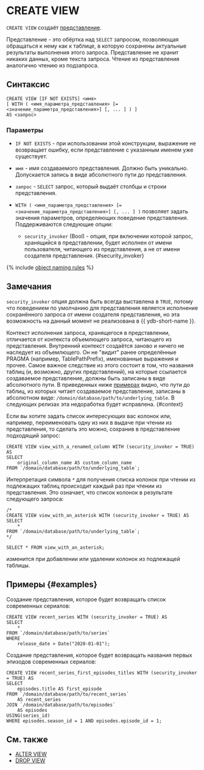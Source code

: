 # CREATE VIEW

`CREATE VIEW` создаёт [представление](../../../../concepts/datamodel/view).

Представление - это обёртка над `SELECT` запросом, позволяющая обращаться к нему как к таблице, в которую сохранены актуальные результаты выполнения этого запроса. Представление не хранит никаких данных, кроме текста запроса. Чтение из представления аналогично чтению из подзапроса.

## Синтаксис

```yql
CREATE VIEW [IF NOT EXISTS] <имя>
[ WITH ( <имя_параметра_представления> [= <значение_параметра_представления>] [, ... ] ) ]
AS <запрос>
```

### Параметры

* `IF NOT EXISTS` - при использовании этой конструкции, выражение не возвращает ошибку, если представление с указанным именем уже существует.
* `имя` - имя создаваемого представления. Должно быть уникально. Допускается запись в виде абсолютного пути до представления.
* `запрос` - `SELECT` запрос, который выдаёт столбцы и строки представления.
* `WITH ( <имя_параметра_представления> [= <значение_параметра_представления>] [, ... ] )` позволяет задать значения параметров, определяющих поведение представления. Поддерживаются следующие опции:

  * `security_invoker` (Bool) - опция, при включении которой запрос, хранящийся в представлении, будет исполнен от имени пользователя, читающего из представления, а не от имени создателя представления. {#security_invoker}

{% include [object naming rules](../../../concepts/datamodel/_includes/object-naming-rules.md#object-naming-rules) %}

## Замечания

`security_invoker` опция должна быть всегда выставлена в `TRUE`, потому что поведением по умолчанию для представления является исполнение сохранённого запроса от имени создателя представления, но эта возможность на данный момент не реализована в {{ ydb-short-name }}.

Контекст исполнения запроса, хранящегося в представлении, отличается от контекста объемлющего запроса, читающего из представления. Внутренний контекст создаётся заново и ничего не наследует из объемлющего. Он не "видит" ранее определённые PRAGMA (например, TablePathPrefix), именованные выражения и прочее. Самое важное следствие из этого состоит в том, что названия таблиц (и, возможно, других представлений), на которые ссылается создаваемое представление, должны быть записаны в виде абсолютного пути. В приведенных ниже [примерах](#examples) видно, что пути до таблиц, из которых читает создаваемое представление, записаны в абсолютном виде: `/domain/database/path/to/underlying_table`. В следующих релизах эта недоработка будет исправлена. {#context}

Если вы хотите задать список интересующих вас колонок или, например, переименовать одну из них в выдаче при чтении из представления, то сделать это можно, сохранив в представление подходящий запрос:

```yql
CREATE VIEW view_with_a_renamed_column WITH (security_invoker = TRUE) AS
SELECT
    original_column_name AS custom_column_name
FROM `/domain/database/path/to/underlying_table`;
```

Интерпретация символа `*` для получения списка колонок при чтении из подлежащих таблиц происходит каждый раз при чтении из представления. Это означает, что список колонок в результате следующего запроса:

```yql
/*
CREATE VIEW view_with_an_asterisk WITH (security_invoker = TRUE) AS
SELECT
    *
FROM `/domain/database/path/to/underlying_table`;
*/

SELECT * FROM view_with_an_asterisk;
```

изменится при добавлении или удалении колонок из подлежащей таблицы.

## Примеры {#examples}

Создание представления, которое будет возвращать список современных сериалов:

```yql
CREATE VIEW recent_series WITH (security_invoker = TRUE) AS
SELECT
    *
FROM `/domain/database/path/to/series`
WHERE
    release_date > Date("2020-01-01");
```

Создание представления, которое будет возвращать названия первых эпизодов современных сериалов:

```yql
CREATE VIEW recent_series_first_episodes_titles WITH (security_invoker = TRUE) AS
SELECT
    episodes.title AS first_episode
FROM `/domain/database/path/to/recent_series`
    AS recent_series
JOIN `/domain/database/path/to/episodes`
    AS episodes
USING(series_id)
WHERE episodes.season_id = 1 AND episodes.episode_id = 1;
```

## См. также

* [ALTER VIEW](alter-view.md)
* [DROP VIEW](drop-view.md)

